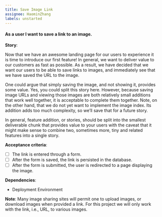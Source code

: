 ```yaml
---
title: Save Image Link
assignee: HaominZhang
labels: unstarted
---
```


#### As a user I want to save a link to an image.

__Story__:

Now that we have an awesome landing page for our users to experience it is time
to introduce our first feature! In general, we want to deliver value to our
customers as fast as possible. As a result, we have decided that we want our
users to be able to save links to images, and immediately see that we have
saved the URL to the image.

One could argue that simply saving the image, and not showing it, provides some
value. Yes, you could split this story here. However, because saving image URLs
and viewing those images are both relatively small additions that work well
together, it is acceptable to complete them together. Note, on the other hand,
that we do not yet want to implement the image index. Its addition adds too
much complexity, so we’ll save that for a future story.

In general, feature addition, or stories, should be split into the smallest
deliverable chunk that provides value to your users with the caveat that it
might make sense to combine two, sometimes more, tiny and related features into
a single story.

__Acceptance criteria__:
- [ ] The link is entered through a form.
- [ ] After the form is saved, the link is persisted in the database.
- [ ] After the form is submitted, the user is redirected to a page displaying
  the image.

__Dependencies__:
- Deployment Environment

__Note__: Many image sharing sites will permit one to upload images, or
download images when provided a link. For this project we will only work with
the link, i.e., URL, to various images.
